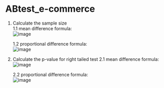 # ABtest_e-commerce

1. Calculate the sample size <br>
    1.1 mean difference formula:<br>
    ![image](https://user-images.githubusercontent.com/24800888/167408371-692a78ea-b44f-4b47-8af9-19d7043aa1d2.png)

    1.2 proportional difference formula:<br>
    ![image](https://user-images.githubusercontent.com/24800888/167408271-820f4763-ea64-41fc-b69f-89a8307360bd.png)

2. Calculate the p-value for  right tailed test
    2.1 mean difference formula:<br>
    ![image](https://user-images.githubusercontent.com/24800888/167408910-6ec18193-003b-45e1-87e7-06a46b53c846.png)
    
    2.2 proportional difference formula:<br>
    ![image](https://user-images.githubusercontent.com/24800888/167409291-74c80843-c286-44a5-ba12-7b9bc9c1422d.png)



